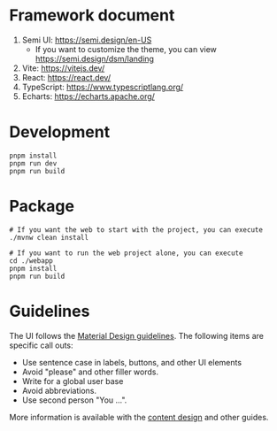 
# Framework document

1. Semi UI: https://semi.design/en-US
   - If you want to customize the theme, you can view https://semi.design/dsm/landing
2. Vite: https://vitejs.dev/
3. React: https://react.dev/
4. TypeScript: https://www.typescriptlang.org/
5. Echarts: https://echarts.apache.org/

# Development

```
pnpm install
pnpm run dev
pnpm run build
```

# Package

```
# If you want the web to start with the project, you can execute 
./mvnw clean install

# If you want to run the web project alone, you can execute 
cd ./webapp
pnpm install
pnpm run build
```

# Guidelines

The UI follows the [Material Design guidelines](https://m3.material.io/). The following items are specific call outs:

* Use sentence case in labels, buttons, and other UI elements
* Avoid "please" and other filler words.
* Write for a global user base
* Avoid abbreviations.
* Use second person "You ...".

More information is available with the [content design](https://m3.material.io/foundations/content-design/overview)
and other guides.
